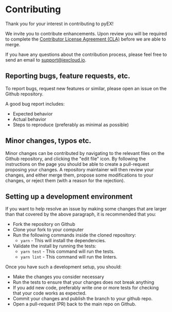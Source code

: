 # Contributing

Thank you for your interest in contributing to pyEX!

We invite you to contribute enhancements. Upon review you will be required to complete the [Contributor License Agreement (CLA)](https://github.com/iex/cla) before we are able to merge.

If you have any questions about the contribution process, please feel free to send an email to [support@iexcloud.io](mailto:support@iexcloud.io).

## Reporting bugs, feature requests, etc.

To report bugs, request new features or similar, please open an issue on the Github
repository.

A good bug report includes:

- Expected behavior
- Actual behavior
- Steps to reproduce (preferably as minimal as possible)

## Minor changes, typos etc.

Minor changes can be contributed by navigating to the relevant files on the Github repository,
and clicking the "edit file" icon. By following the instructions on the page you should be able to
create a pull-request proposing your changes. A repository maintainer will then review your changes,
and either merge them, propose some modifications to your changes, or reject them (with a reason for
the rejection).

## Setting up a development environment

If you want to help resolve an issue by making some changes that are larger than that covered by the above paragraph, it is recommended that you:

- Fork the repository on Github
- Clone your fork to your computer
- Run the following commands inside the cloned repository:
  - `yarn` - This will install the dependencies.
- Validate the install by running the tests:
  - `yarn test` - This command will run the tests.
  - `yarn lint` - This command will run the linters.

Once you have such a development setup, you should:

- Make the changes you consider necessary
- Run the tests to ensure that your changes does not break anything
- If you add new code, preferably write one or more tests for checking that your code works as expected.
- Commit your changes and publish the branch to your github repo.
- Open a pull-request (PR) back to the main repo on Github.
